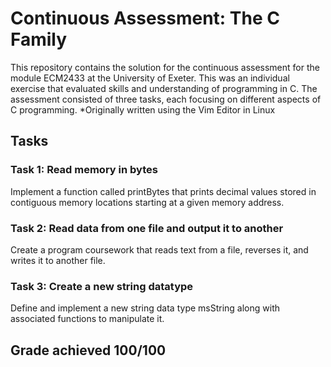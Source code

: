 # Continuous Assessment: The C Family

This repository contains the solution for the continuous assessment for the module ECM2433 at the University of Exeter.
This was an individual exercise that evaluated skills and understanding of programming in C. The assessment consisted of three tasks, each focusing on different aspects of C programming.
*Originally written using the Vim Editor in Linux

## Tasks
### Task 1: Read memory in bytes

Implement a function called printBytes that prints decimal values stored in contiguous memory locations starting at a given memory address.
### Task 2: Read data from one file and output it to another

Create a program coursework that reads text from a file, reverses it, and writes it to another file.
### Task 3: Create a new string datatype

Define and implement a new string data type msString along with associated functions to manipulate it.

## Grade achieved 100/100
